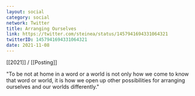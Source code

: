 ```yaml
---
layout: social
category: social
network: Twitter
title: Arranging Ourselves
link: https://twitter.com/steinea/status/1457941694331064321
twitterID: 1457941694331064321
date: 2021-11-08
---
```


[[2021]] / [[Posting]]

"To be not at home in a word or a world is not only how we come to know that word or world, it is how we open up other possibilities for arranging ourselves and our worlds differently."
